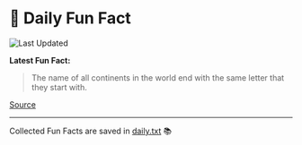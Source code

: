 # 🌟 Daily Fun Fact

![Last Updated](https://img.shields.io/badge/Last_Updated-2025_08_30-blue?style=flat-square)

**Latest Fun Fact:**

> The name of all continents in the world end with the same letter that they start with.

[Source](http://www.djtech.net/humor/useless_facts.htm)

---

Collected Fun Facts are saved in [daily.txt](daily.txt) 📚
